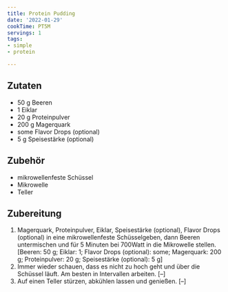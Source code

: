 ```yaml
---
title: Protein Pudding
date: '2022-01-29'
cookTime: PT5M
servings: 1
tags:
- simple
- protein

---
```


## Zutaten
- 50 g Beeren
- 1 Eiklar
- 20 g Proteinpulver
- 200 g Magerquark
- some Flavor Drops (optional)
- 5 g Speisestärke (optional)

## Zubehör
- mikrowellenfeste Schüssel
- Mikrowelle
- Teller

## Zubereitung
 1. Magerquark, Proteinpulver, Eiklar, Speisestärke (optional), Flavor Drops (optional) in eine mikrowellenfeste Schüsselgeben, dann Beeren untermischen und für 5 Minuten bei 700Watt in die Mikrowelle stellen.
    [Beeren: 50 g; Eiklar: 1; Flavor Drops (optional): some; Magerquark: 200 g; Proteinpulver: 20 g; Speisestärke (optional): 5 g]
 2. Immer wieder schauen, dass es nicht zu hoch geht und über die Schüssel läuft. Am besten in Intervallen arbeiten.
    [–]
 3. Auf einen Teller stürzen, abkühlen lassen und genießen.
    [–]
